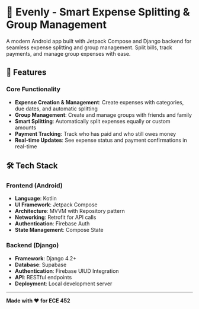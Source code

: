 # 💸 Evenly - Smart Expense Splitting & Group Management

A modern Android app built with Jetpack Compose and Django backend for seamless expense splitting and group management. Split bills, track payments, and manage group expenses with ease.

## 🚀 Features

### Core Functionality
- **Expense Creation & Management**: Create expenses with categories, due dates, and automatic splitting
- **Group Management**: Create and manage groups with friends and family
- **Smart Splitting**: Automatically split expenses equally or custom amounts
- **Payment Tracking**: Track who has paid and who still owes money
- **Real-time Updates**: See expense status and payment confirmations in real-time


## 🛠️ Tech Stack

### Frontend (Android)
- **Language**: Kotlin
- **UI Framework**: Jetpack Compose
- **Architecture**: MVVM with Repository pattern
- **Networking**: Retrofit for API calls
- **Authentication**: Firebase Auth
- **State Management**: Compose State

### Backend (Django)
- **Framework**: Django 4.2+
- **Database**: Supabase
- **Authentication**: Firebase UIUD Integration
- **API**: RESTful endpoints
- **Deployment**: Local development server


---

**Made with ❤️ for ECE 452**
